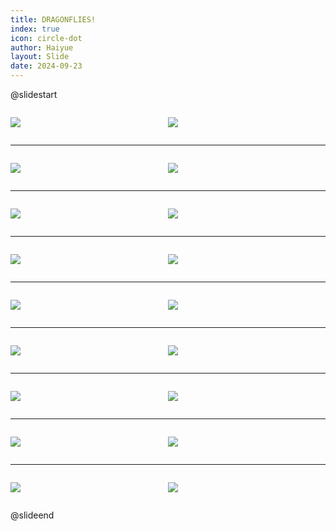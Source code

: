 ```yaml
---
title: DRAGONFLIES!
index: true
icon: circle-dot
author: Haiyue
layout: Slide
date: 2024-09-23
---
```

 
@slidestart

<div style="display:flex">
<div style="flex:1">

![](https://raw.githubusercontent.com/yclord/reading/refs/heads/master/english/Level-L/DRAGONFLIES!/001.webp)
</div>
<div style="flex:1">

![](https://raw.githubusercontent.com/yclord/reading/refs/heads/master/english/Level-L/DRAGONFLIES!/002.webp)
</div>
</div>

---

<div style="display:flex">
<div style="flex:1">

![](https://raw.githubusercontent.com/yclord/reading/refs/heads/master/english/Level-L/DRAGONFLIES!/003.webp)
</div>
<div style="flex:1">

![](https://raw.githubusercontent.com/yclord/reading/refs/heads/master/english/Level-L/DRAGONFLIES!/004.webp)
</div>
</div>

---

<div style="display:flex">
<div style="flex:1">

![](https://raw.githubusercontent.com/yclord/reading/refs/heads/master/english/Level-L/DRAGONFLIES!/005.webp)
</div>
<div style="flex:1">

![](https://raw.githubusercontent.com/yclord/reading/refs/heads/master/english/Level-L/DRAGONFLIES!/006.webp)
</div>
</div>

---

<div style="display:flex">
<div style="flex:1">

![](https://raw.githubusercontent.com/yclord/reading/refs/heads/master/english/Level-L/DRAGONFLIES!/007.webp)
</div>
<div style="flex:1">

![](https://raw.githubusercontent.com/yclord/reading/refs/heads/master/english/Level-L/DRAGONFLIES!/008.webp)
</div>
</div>

---

<div style="display:flex">
<div style="flex:1">

![](https://raw.githubusercontent.com/yclord/reading/refs/heads/master/english/Level-L/DRAGONFLIES!/009.webp)
</div>
<div style="flex:1">

![](https://raw.githubusercontent.com/yclord/reading/refs/heads/master/english/Level-L/DRAGONFLIES!/010.webp)
</div>
</div>

---

<div style="display:flex">
<div style="flex:1">

![](https://raw.githubusercontent.com/yclord/reading/refs/heads/master/english/Level-L/DRAGONFLIES!/011.webp)
</div>
<div style="flex:1">

![](https://raw.githubusercontent.com/yclord/reading/refs/heads/master/english/Level-L/DRAGONFLIES!/012.webp)
</div>
</div>

---

<div style="display:flex">
<div style="flex:1">

![](https://raw.githubusercontent.com/yclord/reading/refs/heads/master/english/Level-L/DRAGONFLIES!/013.webp)
</div>
<div style="flex:1">

![](https://raw.githubusercontent.com/yclord/reading/refs/heads/master/english/Level-L/DRAGONFLIES!/014.webp)
</div>
</div>

---

<div style="display:flex">
<div style="flex:1">

![](https://raw.githubusercontent.com/yclord/reading/refs/heads/master/english/Level-L/DRAGONFLIES!/015.webp)
</div>
<div style="flex:1">

![](https://raw.githubusercontent.com/yclord/reading/refs/heads/master/english/Level-L/DRAGONFLIES!/016.webp)
</div>
</div>

---

<div style="display:flex">
<div style="flex:1">

![](https://raw.githubusercontent.com/yclord/reading/refs/heads/master/english/Level-L/DRAGONFLIES!/017.webp)
</div>
<div style="flex:1">

![](https://raw.githubusercontent.com/yclord/reading/refs/heads/master/english/Level-L/DRAGONFLIES!/018.webp)
</div>
</div>

@slideend